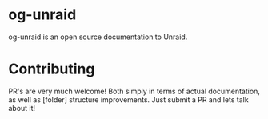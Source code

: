 # og-unraid
og-unraid is an open source documentation to Unraid.

# Contributing
PR's are very much welcome! Both simply in terms of actual documentation, as well as [folder] structure improvements. Just submit a PR and lets talk about it!
